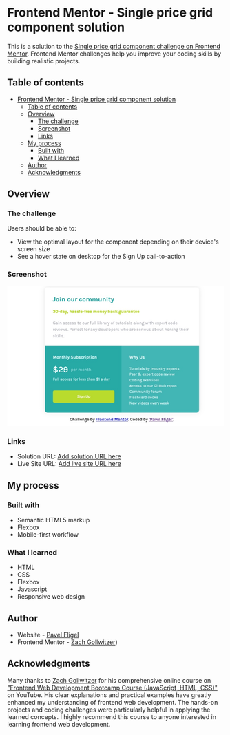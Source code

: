 # Frontend Mentor - Single price grid component solution

This is a solution to the [Single price grid component challenge on Frontend Mentor](https://www.frontendmentor.io/challenges/single-price-grid-component-5ce41129d0ff452fec5abbbc). Frontend Mentor challenges help you improve your coding skills by building realistic projects. 

## Table of contents

- [Frontend Mentor - Single price grid component solution](#frontend-mentor---single-price-grid-component-solution)
  - [Table of contents](#table-of-contents)
  - [Overview](#overview)
    - [The challenge](#the-challenge)
    - [Screenshot](#screenshot)
    - [Links](#links)
  - [My process](#my-process)
    - [Built with](#built-with)
    - [What I learned](#what-i-learned)
  - [Author](#author)
  - [Acknowledgments](#acknowledgments)

## Overview

### The challenge

Users should be able to:

- View the optimal layout for the component depending on their device's screen size
- See a hover state on desktop for the Sign Up call-to-action

### Screenshot

![](./screenshot.jpg)


### Links

- Solution URL: [Add solution URL here](https://your-solution-url.com)
- Live Site URL: [Add live site URL here](https://your-live-site-url.com)

## My process

### Built with

- Semantic HTML5 markup
- Flexbox
- Mobile-first workflow

### What I learned

- HTML
- CSS
- Flexbox
- Javascript
- Responsive web design


## Author

- Website - [Pavel Fligel](https://www.your-site.com)
- Frontend Mentor - [Zach Gollwitzer](https://www.zachgollwitzer.com/))

## Acknowledgments

 Many thanks to [Zach Gollwitzer](https://www.zachgollwitzer.com/) for his comprehensive online course on ["Frontend Web Development Bootcamp Course (JavaScript, HTML, CSS)"](https://youtu.be/zJSY8tbf_ys?feature=shared) on YouTube. His clear explanations and practical examples have greatly enhanced my understanding of frontend web development. The hands-on projects and coding challenges were particularly helpful in applying the learned concepts. I highly recommend this course to anyone interested in learning frontend web development.

